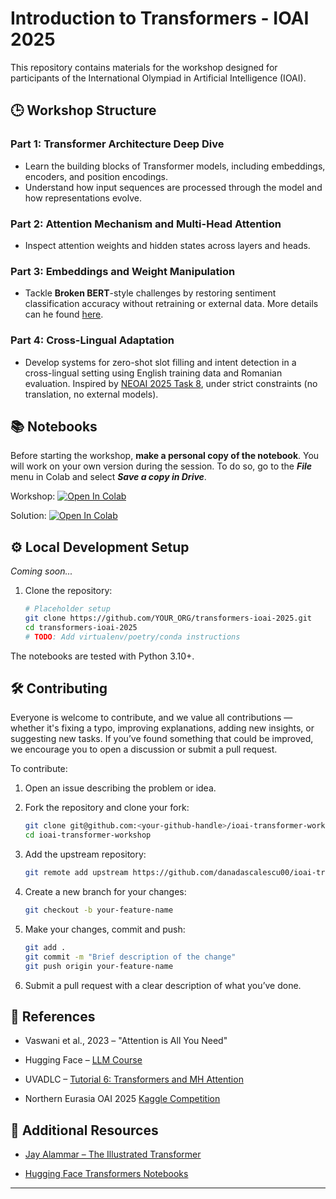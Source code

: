 # Introduction to Transformers - IOAI 2025

This repository contains materials for the workshop designed for participants of the International Olympiad in Artificial Intelligence (IOAI).

## 🕒 Workshop Structure

### Part 1: Transformer Architecture Deep Dive
- Learn the building blocks of Transformer models, including embeddings, encoders, and position encodings.
- Understand how input sequences are processed through the model and how representations evolve.
  
### Part 2: Attention Mechanism and Multi-Head Attention
- Inspect attention weights and hidden states across layers and heads.

### Part 3: Embeddings and Weight Manipulation
- Tackle **Broken BERT**-style challenges by restoring sentiment classification accuracy without retraining or external data. More details can he found [here](https://www.kaggle.com/code/ilseyaralimova/broken-bert-baseline).

### Part 4: Cross-Lingual Adaptation
- Develop systems for zero-shot slot filling and intent detection in a cross-lingual setting using English training data and Romanian evaluation. Inspired by [NEOAI 2025 Task 8](https://www.kaggle.com/competitions/neoai-2025-intent-detection-and-slot-filling), under strict constraints (no translation, no external models).

## 📚 Notebooks

Before starting the workshop, **make a personal copy of the notebook**. You will work on your own version during the session. To do so, go to the **_File_** menu in Colab and select _**Save a copy in Drive**_.

Workshop: [![Open In Colab](https://colab.research.google.com/assets/colab-badge.svg)](https://colab.research.google.com/drive/1yQXBNEiga9kLd7ZMvBtJsF5GEkTTpQvm?usp=sharing)

Solution: [![Open In Colab](https://colab.research.google.com/assets/colab-badge.svg)](https://colab.research.google.com/drive/1yQXBNEiga9kLd7ZMvBtJsF5GEkTTpQvm?usp=sharing)


## ⚙️ Local Development Setup

_Coming soon..._

1. Clone the repository:
   ```bash
   # Placeholder setup
   git clone https://github.com/YOUR_ORG/transformers-ioai-2025.git
   cd transformers-ioai-2025
   # TODO: Add virtualenv/poetry/conda instructions
   ```

The notebooks are tested with Python 3.10+.


## 🛠️ Contributing
Everyone is welcome to contribute, and we value all contributions — whether it's fixing a typo, improving explanations, adding new insights, or suggesting new tasks. If you’ve found something that could be improved, we encourage you to open a discussion or submit a pull request.


To contribute:

1. Open an issue describing the problem or idea.

2. Fork the repository and clone your fork:
   ```bash
   git clone git@github.com:<your-github-handle>/ioai-transformer-workshop.git
   cd ioai-transformer-workshop
   ```

3. Add the upstream repository:
   ```bash
   git remote add upstream https://github.com/danadascalescu00/ioai-transformer-workshop.git
   ```

4. Create a new branch for your changes:
   ```bash
   git checkout -b your-feature-name
   ```

5. Make your changes, commit and push:
   ```bash
   git add .
   git commit -m "Brief description of the change"
   git push origin your-feature-name
   ```

6. Submit a pull request with a clear description of what you’ve done.


## 🔗 References
- Vaswani et al., 2023 – "Attention is All You Need"

- Hugging Face – [LLM Course](https://huggingface.co/learn/llm-course/chapter1/1)

- UVADLC – [Tutorial 6: Transformers and MH Attention](https://uvadlc-notebooks.readthedocs.io/en/latest/tutorial_notebooks/tutorial6/Transformers_and_MHAttention.html)

- Northern Eurasia OAI 2025 [Kaggle Competition](https://www.kaggle.com/competitions/neoai-2025/overview)


## 📖 Additional Resources

- [Jay Alammar – The Illustrated Transformer](https://jalammar.github.io/illustrated-transformer/)

- [Hugging Face Transformers Notebooks](https://huggingface.co/docs/transformers/notebooks)

---
